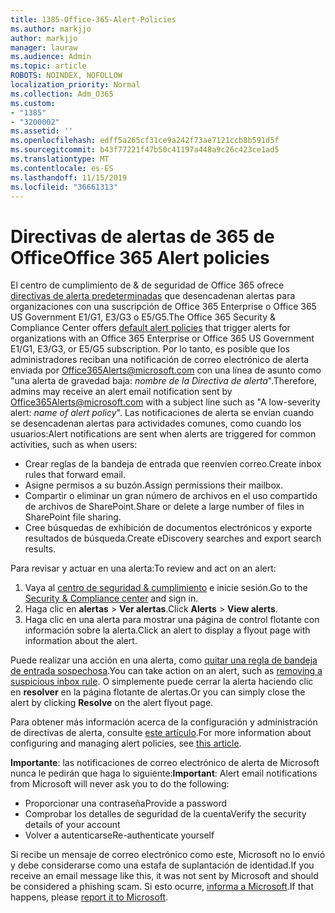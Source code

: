 ```yaml
---
title: 1385-Office-365-Alert-Policies
ms.author: markjjo
author: markjjo
manager: lauraw
ms.audience: Admin
ms.topic: article
ROBOTS: NOINDEX, NOFOLLOW
localization_priority: Normal
ms.collection: Adm_O365
ms.custom:
- "1385"
- "3200002"
ms.assetid: ''
ms.openlocfilehash: edff5a265cf31ce9a242f73ae7121ccb8b591d5f
ms.sourcegitcommit: b43f77221f47b50c41197a448a9c26c423ce1ad5
ms.translationtype: MT
ms.contentlocale: es-ES
ms.lasthandoff: 11/15/2019
ms.locfileid: "36661313"
---
```

# <a name="office-365-alert-policies"></a><span data-ttu-id="da4e6-102">Directivas de alertas de 365 de Office</span><span class="sxs-lookup"><span data-stu-id="da4e6-102">Office 365 Alert policies</span></span>

<span data-ttu-id="da4e6-103">El centro de cumplimiento de & de seguridad de Office 365 ofrece [directivas de alerta predeterminadas](https://docs.microsoft.com/office365/securitycompliance/alert-policies#default-alert-policies) que desencadenan alertas para organizaciones con una suscripción de Office 365 Enterprise o Office 365 US Government E1/G1, E3/G3 o E5/G5.</span><span class="sxs-lookup"><span data-stu-id="da4e6-103">The Office 365 Security & Compliance Center offers [default alert policies](https://docs.microsoft.com/office365/securitycompliance/alert-policies#default-alert-policies) that trigger alerts for organizations with an Office 365 Enterprise or Office 365 US Government E1/G1, E3/G3, or E5/G5 subscription.</span></span> <span data-ttu-id="da4e6-104">Por lo tanto, es posible que los administradores reciban una notificación de correo electrónico de alerta enviada por Office365Alerts@microsoft.com con una línea de asunto como "una alerta de gravedad baja: *nombre de la Directiva de alerta*".</span><span class="sxs-lookup"><span data-stu-id="da4e6-104">Therefore, admins may receive an alert email notification sent by Office365Alerts@microsoft.com with a subject line such as "A low-severity alert: *name of alert policy*".</span></span> <span data-ttu-id="da4e6-105">Las notificaciones de alerta se envían cuando se desencadenan alertas para actividades comunes, como cuando los usuarios:</span><span class="sxs-lookup"><span data-stu-id="da4e6-105">Alert notifications are sent when alerts are triggered for common activities, such as when users:</span></span>

- <span data-ttu-id="da4e6-106">Crear reglas de la bandeja de entrada que reenvíen correo.</span><span class="sxs-lookup"><span data-stu-id="da4e6-106">Create inbox rules that forward email.</span></span>
- <span data-ttu-id="da4e6-107">Asigne permisos a su buzón.</span><span class="sxs-lookup"><span data-stu-id="da4e6-107">Assign permissions their mailbox.</span></span>
- <span data-ttu-id="da4e6-108">Compartir o eliminar un gran número de archivos en el uso compartido de archivos de SharePoint.</span><span class="sxs-lookup"><span data-stu-id="da4e6-108">Share or delete a large number of files in SharePoint file sharing.</span></span>
- <span data-ttu-id="da4e6-109">Cree búsquedas de exhibición de documentos electrónicos y exporte resultados de búsqueda.</span><span class="sxs-lookup"><span data-stu-id="da4e6-109">Create eDiscovery searches and export search results.</span></span>

<span data-ttu-id="da4e6-110">Para revisar y actuar en una alerta:</span><span class="sxs-lookup"><span data-stu-id="da4e6-110">To review and act on an alert:</span></span>

1. <span data-ttu-id="da4e6-111">Vaya al [centro de seguridad & cumplimiento](https://protection.office.com) e inicie sesión.</span><span class="sxs-lookup"><span data-stu-id="da4e6-111">Go to the [Security & Compliance center](https://protection.office.com) and sign in.</span></span>
2. <span data-ttu-id="da4e6-112">Haga clic en **alertas** > **Ver alertas**.</span><span class="sxs-lookup"><span data-stu-id="da4e6-112">Click **Alerts** > **View alerts**.</span></span>
3. <span data-ttu-id="da4e6-113">Haga clic en una alerta para mostrar una página de control flotante con información sobre la alerta.</span><span class="sxs-lookup"><span data-stu-id="da4e6-113">Click an alert to display a flyout page with information about the alert.</span></span>

<span data-ttu-id="da4e6-114">Puede realizar una acción en una alerta, como [quitar una regla de bandeja de entrada sospechosa](https://docs.microsoft.com/office365/securitycompliance/responding-to-a-compromised-email-account).</span><span class="sxs-lookup"><span data-stu-id="da4e6-114">You can take action on an alert, such as [removing a suspicious inbox rule](https://docs.microsoft.com/office365/securitycompliance/responding-to-a-compromised-email-account).</span></span> <span data-ttu-id="da4e6-115">O simplemente puede cerrar la alerta haciendo clic en **resolver** en la página flotante de alertas.</span><span class="sxs-lookup"><span data-stu-id="da4e6-115">Or you can simply close the alert by clicking **Resolve** on the alert flyout page.</span></span>

<span data-ttu-id="da4e6-116">Para obtener más información acerca de la configuración y administración de directivas de alerta, consulte [este artículo](https://docs.microsoft.com/office365/securitycompliance/alert-policies).</span><span class="sxs-lookup"><span data-stu-id="da4e6-116">For more information about configuring and managing alert policies, see  [this article](https://docs.microsoft.com/office365/securitycompliance/alert-policies).</span></span>

<span data-ttu-id="da4e6-117">**Importante**: las notificaciones de correo electrónico de alerta de Microsoft nunca le pedirán que haga lo siguiente:</span><span class="sxs-lookup"><span data-stu-id="da4e6-117">**Important**: Alert email notifications from Microsoft will never ask you to do the following:</span></span>

- <span data-ttu-id="da4e6-118">Proporcionar una contraseña</span><span class="sxs-lookup"><span data-stu-id="da4e6-118">Provide a password</span></span>
- <span data-ttu-id="da4e6-119">Comprobar los detalles de seguridad de la cuenta</span><span class="sxs-lookup"><span data-stu-id="da4e6-119">Verify the security details of your account</span></span>
- <span data-ttu-id="da4e6-120">Volver a autenticarse</span><span class="sxs-lookup"><span data-stu-id="da4e6-120">Re-authenticate yourself</span></span>

<span data-ttu-id="da4e6-121">Si recibe un mensaje de correo electrónico como este, Microsoft no lo envió y debe considerarse como una estafa de suplantación de identidad.</span><span class="sxs-lookup"><span data-stu-id="da4e6-121">If you receive an email message like this, it was not sent by Microsoft and should be considered a phishing scam.</span></span> <span data-ttu-id="da4e6-122">Si esto ocurre, [informa a Microsoft](https://docs.microsoft.com/office365/SecurityCompliance/report-junk-email-and-phishing-scams-in-outlook-on-the-web-eop).</span><span class="sxs-lookup"><span data-stu-id="da4e6-122">If that happens, please [report it to Microsoft](https://docs.microsoft.com/office365/SecurityCompliance/report-junk-email-and-phishing-scams-in-outlook-on-the-web-eop).</span></span>